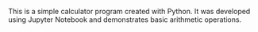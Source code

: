 This is a simple calculator program created with Python. 
It was developed using Jupyter Notebook and demonstrates basic arithmetic operations.
